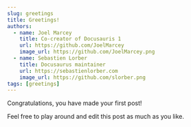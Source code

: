```yaml
---
slug: greetings
title: Greetings!
authors:
  - name: Joel Marcey
    title: Co-creator of Docusauris 1
    url: https://github.com/JoelMarcey
    image_url: https://github.com/JoelMarcey.png
  - name: Sebastien Lorber
    title: Docusaurus maintainer
    url: https://sebastienlorber.com
    image_url: https://github.com/slorber.png
tags: [greetings]
---
```


Congratulations, you have made your first post!

Feel free to play around and edit this post as much as you like.